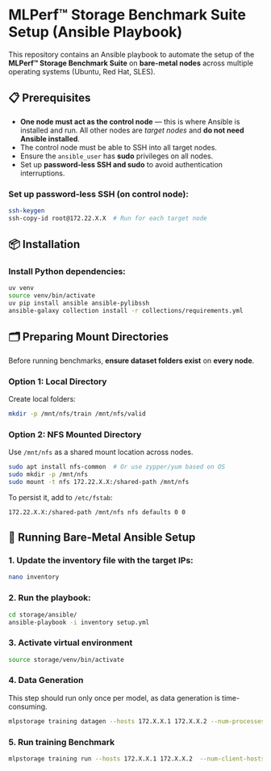# MLPerf™ Storage Benchmark Suite Setup (Ansible Playbook)

This repository contains an Ansible playbook to automate the setup of the **MLPerf™ Storage Benchmark Suite** on **bare-metal nodes** across multiple operating systems (Ubuntu, Red Hat, SLES).

## 📋 Prerequisites

- **One node must act as the control node** — this is where Ansible is installed and run.
  All other nodes are *target nodes* and **do not need Ansible installed**.
- The control node must be able to SSH into all target nodes.
- Ensure the `ansible_user` has **sudo** privileges on all nodes.
- Set up **password-less SSH and sudo** to avoid authentication interruptions.
  
### Set up password-less SSH (on control node):

```bash
ssh-keygen
ssh-copy-id root@172.22.X.X  # Run for each target node
```

## 📦 Installation

### Install Python dependencies:

```bash
uv venv 
source venv/bin/activate
uv pip install ansible ansible-pylibssh
ansible-galaxy collection install -r collections/requirements.yml
```

## 🗂️ Preparing Mount Directories

Before running benchmarks, **ensure dataset folders exist** on **every node**.

### Option 1: Local Directory

Create local folders:

```bash
mkdir -p /mnt/nfs/train /mnt/nfs/valid
```

### Option 2: NFS Mounted Directory

Use `/mnt/nfs` as a shared mount location across nodes.

```bash
sudo apt install nfs-common  # Or use zypper/yum based on OS
sudo mkdir -p /mnt/nfs
sudo mount -t nfs 172.22.X.X:/shared-path /mnt/nfs
```

To persist it, add to `/etc/fstab`:

```bash
172.22.X.X:/shared-path /mnt/nfs nfs defaults 0 0
```

## 🚀 Running Bare-Metal Ansible Setup

### 1. Update the inventory file with the target IPs:

```bash
nano inventory
```

### 2. Run the playbook:

```bash
cd storage/ansible/
ansible-playbook -i inventory setup.yml
```

### 3. Activate virtual environment

```bash
source storage/venv/bin/activate
```

### 4. Data Generation

This step should run only once per model, as data generation is time-consuming.

```bash
mlpstorage training datagen --hosts 172.X.X.1 172.X.X.2 --num-processes 8 --model cosmoflow --data-dir /mnt/nfs/data --results-dir /mnt/nfs/result --param dataset.num_files_train=100
```

### 5. Run training Benchmark

```bash
mlpstorage training run --hosts 172.X.X.1 172.X.X.2  --num-client-hosts 2 --client-host-memory-in-gb 64 --num-accelerators 8 --accelerator-type h100 --model cosmoflow --data-dir /mnt/nfs/data --results-dir /mnt/nfs/result --param dataset.num_files_train=100
```